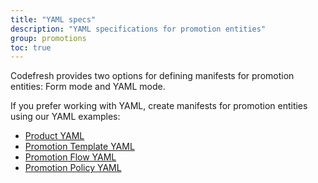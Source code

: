 ```yaml
---
title: "YAML specs"
description: "YAML specifications for promotion entities"
group: promotions
toc: true
---
```


Codefresh provides two options for defining manifests for promotion entities: Form mode and YAML mode.

If you prefer working with YAML, create manifests for promotion entities using our YAML examples:  
* [Product YAML]({{site.baseurl}}/docs/promotions/configuration/yaml/product-crd/)
* [Promotion Template YAML]({{site.baseurl}}/docs/promotions/configuration/yaml/promotion-template-crd/)
* [Promotion Flow YAML]({{site.baseurl}}/docs/promotions/configuration/yaml/promotion-flow-crd/)
* [Promotion Policy YAML]({{site.baseurl}}/docs/promotions/configuration/yaml/promotion-policy-crd/)